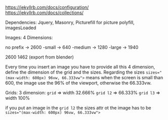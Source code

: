 
https://jekyllrb.com/docs/configuration/
https://jekyllrb.com/docs/collections/


Dependencies:
Jquery, Masonry, Picturefill for picture polyfill, imagesLoaded

Images:
4 Dimensions:

no prefix -> 2600
-small -> 640
-medium ->  1280
-large -> 1940


2600 1462 (export from blender)

Every time you insert an image you have to provide all this 4 dimension, define
the dimension of the grid and the sizes. Regarding the sizes
`sizes="(max-width: 600px) 96vw, 66.333vw">` means when the screen is small
than 600, the image use the 96% of the viewport, otherwise the 66.333vw.

Grids:
3 dimension: 
`grid` => width 32.666%
`grid l2` => 66.333%
`grid l3` => width 100%

if you put an image in the `grid l2` the sizes attr ot the image has to be `sizes="(max-width: 600px) 96vw, 66.333vw">`
